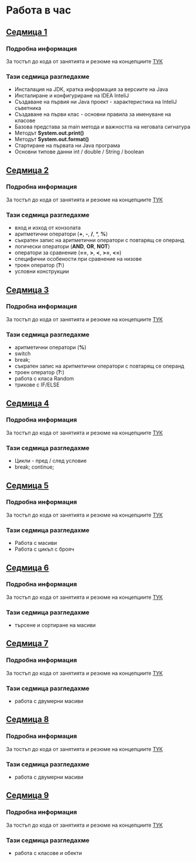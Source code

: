 # Работа в час

## [Седмица 1](week-1/README.md)

### Подробна информация
За тостъп до кода от занятията и резюме на концепциите [ТУК](week-1/README.md)
### Тази седмица разгледахме
- Инсталация на JDK, кратка информация за версиите на Java
- Инсталиране и конфигуриране на IDEA InteliJ
- Създаване на първия ни Java проект - характеристика на InteliJ съветника
- Създаване на първи клас - основни правила за именуване на класове
- Базова представа за main метода и важността на неговата сигнатура
- Методът **System.out.print()**
- Методът **System.out.format()**
- Стартиране на първата ни Java програма
- Основни типове данни int / double / String / boolean

## [Седмица 2](week-2/README.md)

### Подробна информация
За тостъп до кода от занятията и резюме на концепциите [ТУК](week-2/README.md)

### Тази седмица разгледахме
- вход и изход от конзолата
- аритметични оператори (**+**, **-**, **/**, *, **%**)
- съкратен запис на аритметични оператори с повтарящ се операнд
- логически оператори (**AND**, **OR**, **NOT**)
- оператори за сравнение (**==**, **>**, **<**, **>=**, **<=**)
- специфични особености при сравнение на низове
- троен оператор (**?:**)
- условни конструкции

## [Седмица 3](week-3/README.md)

### Подробна информация
За тостъп до кода от занятията и резюме на концепциите [ТУК](week-3/README.md)

### Тази седмица разгледахме
- аритметични оператори (**%**)
- switch 
- break;
- съкратен запис на аритметични оператори с повтарящ се операнд
- троен оператор (**?:**)
- работа с класа Random
- трикове с IF/ELSE 

## [Седмица 4](week-4/README.md)

### Подробна информация
За тостъп до кода от занятията и резюме на концепциите [ТУК](week-4/README.md)

### Тази седмица разгледахме
- Цикли - пред / след условие
- break; continue;

## [Седмица 5](week-5/README.md)

### Подробна информация
За тостъп до кода от занятията и резюме на концепциите [ТУК](week-5/README.md)

### Тази седмица разгледахме
- Работа с масиви
- Работа с цикъл с брояч

## [Седмица 6](week-6/README.md)

### Подробна информация
За тостъп до кода от занятията и резюме на концепциите [ТУК](week-6/README.md)

### Тази седмица разгледахме
- търсене и сортиране на масиви

## [Седмица 7](week-7/README.md)

### Подробна информация
За тостъп до кода от занятията и резюме на концепциите [ТУК](week-7/README.md)

### Тази седмица разгледахме
- работа с двумерни масиви


## [Седмица 8](week-8/README.md)

### Подробна информация
За тостъп до кода от занятията и резюме на концепциите [ТУК](week-8/README.md)

### Тази седмица разгледахме
- работа с двумерни масиви


## [Седмица 9](week-9/README.md)

### Подробна информация
За тостъп до кода от занятията и резюме на концепциите [ТУК](week-9/README.md)

### Тази седмица разгледахме
- работа с класове и обекти